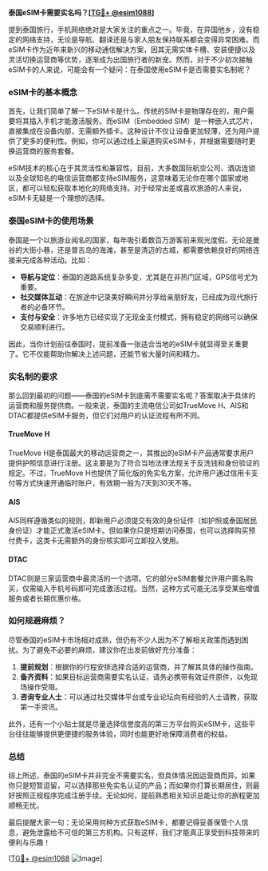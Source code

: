 **泰国eSIM卡需要实名吗？[[TG💪+ @esim1088](https://t.me/s/esim1088)]**

提到泰国旅行，手机网络绝对是大家关注的重点之一。毕竟，在异国他乡，没有稳定的网络支持，无论是导航、翻译还是与家人朋友保持联系都会变得异常困难。而eSIM卡作为近年来新兴的移动通信解决方案，因其无需实体卡槽、安装便捷以及灵活切换运营商等优势，逐渐成为出国旅行者的新宠。然而，对于不少初次接触eSIM卡的人来说，可能会有一个疑问：在泰国使用eSIM卡是否需要实名制呢？

### eSIM卡的基本概念

首先，让我们简单了解一下eSIM卡是什么。传统的SIM卡是物理存在的，用户需要将其插入手机才能激活服务。而eSIM（Embedded SIM）是一种嵌入式芯片，直接集成在设备内部，无需额外插卡。这种设计不仅让设备更加轻薄，还为用户提供了更多的便利性。例如，你可以通过线上渠道购买eSIM卡，并根据需要随时更换运营商的服务套餐。

eSIM技术的核心在于其灵活性和兼容性。目前，大多数国际航空公司、酒店连锁以及全球知名的电信运营商都支持eSIM服务，这意味着无论你在哪个国家或地区，都可以轻松获取本地化的网络支持。对于经常出差或喜欢旅游的人来说，eSIM卡无疑是一个理想的选择。

### 泰国eSIM卡的使用场景

泰国是一个以旅游业闻名的国家，每年吸引着数百万游客前来观光度假。无论是曼谷的大街小巷，还是普吉岛的海滩，甚至是清迈的古城，都需要依赖良好的网络连接来完成各种活动。比如：

- **导航与定位**：泰国的道路系统复杂多变，尤其是在非热门区域，GPS信号尤为重要。
- **社交媒体互动**：在旅途中记录美好瞬间并分享给亲朋好友，已经成为现代旅行者的必备环节。
- **支付与安全**：许多地方已经实现了无现金支付模式，拥有稳定的网络可以确保交易顺利进行。

因此，当你计划前往泰国时，提前准备一张适合当地的eSIM卡就显得至关重要了。它不仅能帮助你解决上述问题，还能节省大量时间和精力。

### 实名制的要求

那么回到最初的问题——泰国的eSIM卡到底需不需要实名呢？答案取决于具体的运营商和服务提供商。一般来说，泰国的主流电信公司如TrueMove H、AIS和DTAC都提供eSIM卡服务，但它们对用户的认证流程有所不同。

#### TrueMove H
TrueMove H是泰国最大的移动运营商之一，其推出的eSIM卡产品通常要求用户提供护照信息进行注册。这主要是为了符合当地法律法规关于反洗钱和身份验证的规定。不过，TrueMove H也提供了简化版的免实名方案，允许用户通过信用卡支付等方式快速开通临时账户，有效期一般为7天到30天不等。

#### AIS
AIS同样遵循类似的规则，即新用户必须提交有效的身份证件（如护照或泰国居民身份证）才能正式激活eSIM卡。但如果你只是短期访问泰国，也可以选择购买预付费卡，这类卡无需额外的身份核实即可立即投入使用。

#### DTAC
DTAC则是三家运营商中最灵活的一个选项。它的部分eSIM套餐允许用户匿名购买，仅需输入手机号码即可完成激活过程。当然，这种方式可能无法享受某些增值服务或者长期优惠价格。

### 如何规避麻烦？

尽管泰国的eSIM卡市场相对成熟，但仍有不少人因为不了解相关政策而遇到困扰。为了避免不必要的麻烦，建议你在出发前做好充分准备：

1. **提前规划**：根据你的行程安排选择合适的运营商，并了解其具体的操作指南。
2. **备齐资料**：如果目标运营商需要实名认证，请务必携带有效证件原件，以免现场操作受阻。
3. **咨询专业人士**：可以通过社交媒体平台或专业论坛向有经验的人士请教，获取第一手资讯。

此外，还有一个小贴士就是尽量选择信誉度高的第三方平台购买eSIM卡，这些平台往往能够提供更便捷的服务体验，同时也能更好地保障消费者的权益。

### 总结

综上所述，泰国的eSIM卡并非完全不需要实名，但具体情况因运营商而异。如果你只是短暂逗留，可以选择那些免实名认证的产品；而如果你打算长期居住，则最好按照正规程序完成注册手续。无论如何，提前熟悉相关知识总能让你的旅程更加顺畅无忧。

最后提醒大家一句：无论采用何种方式获取eSIM卡，都要记得妥善保管个人信息，避免泄露给不可信的第三方机构。只有这样，我们才能真正享受到科技带来的便利与乐趣！

[[TG💪+ @esim1088](https://t.me/s/esim1088) ![Image](https://i.postimg.cc/4NQfJmqS/Snipaste-2025-05-13-00-14-12.png)]